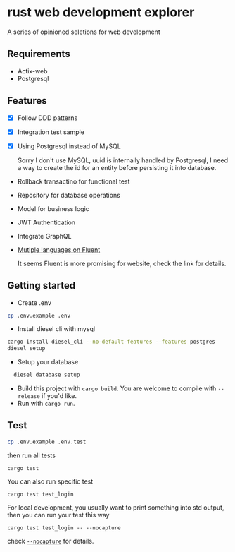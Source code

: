 rust web development explorer
=============================

A series of opinioned seletions for web development

## Requirements

* Actix-web
* Postgresql

## Features 

* [x] Follow DDD patterns
* [x] Integration test sample
* [x] Using Postgresql instead of MySQL
  
  Sorry I don't use MySQL, uuid is internally handled by Postgresql, I need a way to create the id for an entity before persisting it into database.
* Rollback transactino for functional test
* Repository for database operations
* Model for business logic
* JWT Authentication
* Integrate GraphQL
* [Mutiple languages on Fluent](https://blog.logrocket.com/rust-internationalization-localization-and-translation/#gettext-rs)
  
  It seems Fluent is more promising for website, check the link for details.
  
## Getting started

* Create .env

```bash
cp .env.example .env
```

* Install diesel cli with mysql

```bash
cargo install diesel_cli --no-default-features --features postgres
diesel setup
```

* Setup your database

```bash
  diesel database setup
```

* Build this project with `cargo build`. You are welcome to compile with `--release` if you'd like.
* Run with `cargo run`.
  
## Test

```bash
cp .env.example .env.test
```

then run all tests

```
cargo test
```

You can also run specific test

```
cargo test test_login
```

For local development, you usually want to print something into std output, 
then you can run your test this way 
```
cargo test test_login -- --nocapture
```
check  [`--nocapture`](https://doc.rust-lang.org/cargo/commands/cargo-test.html) for details.
